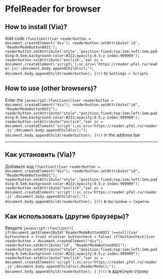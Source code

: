 # PfelReader for browser

## How to install (Via)?
Add code `(function(){var readerbutton = document.createElement('div');
readerbutton.setAttribute('id', 'ReaderModeButton8921');
readerbutton.setAttribute('style','position:fixed;top:1em;left:1em;padding:0.5em;background-color:#222;opacity:0.5;z-index:999999');
readerbutton.setAttribute('onclick','var sc = document.createElement\'script\');sc.src=\'https://reader.pfel.ru/reader.js\';document.body.appendChild(sc);');
document.body.appendChild(readerbutton);
})()` to `Settings > Scripts`

## How to use (other browsers)?
Enter the `javascript:(function(){var readerbutton = document.createElement("div");
readerbutton.setAttribute("id", "ReaderModeButton8921");
readerbutton.setAttribute("style","position:fixed;top:1em;left:1em;padding:0.5em;background-color:#222;opacity:0.5;z-index:999999");
readerbutton.setAttribute("onclick","var sc = document.createElement('script');sc.src='https://reader.pfel.ru/reader.js';document.body.appendChild(sc);");
document.body.appendChild(readerbutton);
})()` in the address bar
***

## Как установить (Via)?
Добавьте код `(function(){var readerbutton = document.createElement("div");
readerbutton.setAttribute("id", "ReaderModeButton8921");
readerbutton.setAttribute("style","position:fixed;top:1em;left:1em;padding:0.5em;background-color:#222;opacity:0.5;z-index:999999");
readerbutton.setAttribute("onclick","var sc = document.createElement('script');sc.src='https://reader.pfel.ru/reader.js';document.body.appendChild(sc);");
document.body.appendChild(readerbutton);
})()` в `Настройки > Скрипты`


## Как использовать (другие браузеры)?
Введите `javascript:(function(){
if(document.getElementById('ReaderModeButton8921')==null){var buttoncheck = true}
else{var buttoncheck = false}
if(buttoncheck){var readerbutton = document.createElement("div");
readerbutton.setAttribute("id", "ReaderModeButton8921");
readerbutton.setAttribute("style","position:fixed;top:1em;left:1em;padding:0.5em;background-color:#222;opacity:0.5;z-index:999999");
readerbutton.setAttribute("onclick","var sc = document.createElement('script');sc.src='https://reader.pfel.ru/reader.js';document.body.appendChild(sc);ReaderMode();");
document.body.appendChild(readerbutton);
}
})()` в адресную строку
